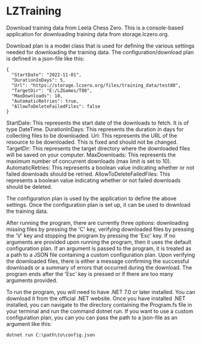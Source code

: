 # LZTraining
Download training data from Leela Chess Zero. This is a console-based application for downloading training data from storage.lczero.org. 

Download plan is a model class that is used for defining the various settings needed for downloading the training data. The configuration/download plan is defined in a json-file like this:
```
{
  "StartDate": "2022-11-01",
  "DurationInDays": 5,
  "Url": "https://storage.lczero.org/files/training_data/test80",
  "TargetDir": "E:/LZGames/T80",
  "MaxDownloads": 10,
  "AutomaticRetries": true,
  "AllowToDeleteFailedFiles": false
}
```
StartDate: This represents the start date of the downloads to fetch. It is of type DateTime.
DurationInDays: This represents the duration in days for collecting files to be downloaded.
Url: This represents the URL of the resource to be downloaded. This is fixed and should not be changed.
TargetDir: This represents the target directory where the downloaded files will be saved on your computer.
MaxDownloads: This represents the maximum number of concurrent downloads (max limit is set to 10).
AutomaticRetries: This represents a boolean value indicating whether or not failed downloads should be retried.
AllowToDeleteFailedFiles: This represents a boolean value indicating whether or not failed downloads should be deleted.

The configuration plan is used by the application to define the above settings. Once the configuration plan is set up, it can be used to download the training data. 

After running the program, there are currently three options: downloading missing files by pressing the 'C' key, verifying downloaded files by pressing the 'V' key and stopping the program by pressing the 'Esc' key.
If no arguments are provided upon running the program, then it uses the default configuration plan. If an argument is passed to the program, it is treated as a path to a JSON file containing a custom configuration plan. Upon verifying the downloaded files, there is either a message confirming the successful downloads or a summary of errors that occurred during the download. The program ends after the 'Esc' key is pressed or if there are too many arguments provided.

To run the program, you will need to have .NET 7.0 or later installed. You can download it from the official .NET website. Once you have installed .NET installed, you can navigate to the directory containing the Program.fs file in your terminal and run the command dotnet run. If you want to use a custom configuration plan, you can you can pass the path to a json-file as an argument like this:

` dotnet run C:\path\to\config.json `



